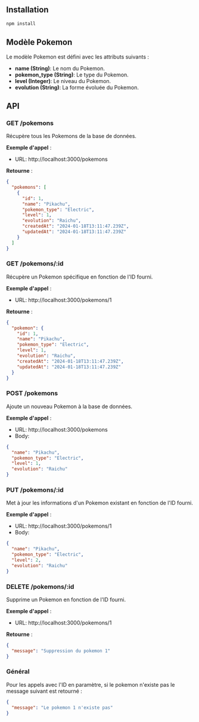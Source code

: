 ## Installation

```bash
npm install
```

## Modèle Pokemon

Le modèle Pokemon est défini avec les attributs suivants :

- **name (String)**: Le nom du Pokemon.
- **pokemon_type (String)**: Le type du Pokemon.
- **level (Integer)**: Le niveau du Pokemon.
- **evolution (String)**: La forme évoluée du Pokemon.

## API

### GET /pokemons

Récupère tous les Pokemons de la base de données.

**Exemple d'appel** :

- URL: http://localhost:3000/pokemons

**Retourne** :

```json
{
  "pokemons": [
    {
      "id": 1,
      "name": "Pikachu",
      "pokemon_type": "Electric",
      "level": 1,
      "evolution": "Raichu",
      "createdAt": "2024-01-18T13:11:47.239Z",
      "updatedAt": "2024-01-18T13:11:47.239Z"
    }
  ]
}
```

### GET /pokemons/:id

Récupère un Pokemon spécifique en fonction de l'ID fourni.

**Exemple d'appel** :

- URL: http://localhost:3000/pokemons/1

**Retourne** :

```json
{
  "pokemon": {
    "id": 1,
    "name": "Pikachu",
    "pokemon_type": "Electric",
    "level": 1,
    "evolution": "Raichu",
    "createdAt": "2024-01-18T13:11:47.239Z",
    "updatedAt": "2024-01-18T13:11:47.239Z"
  }
}
```

### POST /pokemons

Ajoute un nouveau Pokemon à la base de données.

**Exemple d'appel** :

- URL: http://localhost:3000/pokemons
- Body:

```json
{
  "name": "Pikachu",
  "pokemon_type": "Electric",
  "level": 1,
  "evolution": "Raichu"
}
```

### PUT /pokemons/:id

Met à jour les informations d'un Pokemon existant en fonction de l'ID fourni.

**Exemple d'appel** :

- URL: http://localhost:3000/pokemons/1
- Body:

```json
{
  "name": "Pikachu",
  "pokemon_type": "Electric",
  "level": 2,
  "evolution": "Raichu"
}
```

### DELETE /pokemons/:id

Supprime un Pokemon en fonction de l'ID fourni.

**Exemple d'appel** :

- URL: http://localhost:3000/pokemons/1

**Retourne** :

```json
{
  "message": "Suppression du pokemon 1"
}
```

### Général

Pour les appels avec l'ID en paramètre, si le pokemon n'existe pas le message suivant est retourné :

```json
{
  "message": "Le pokemon 1 n'existe pas"
}
```
